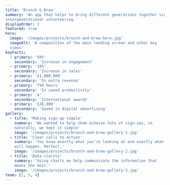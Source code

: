 ```yaml
---
title: 'Brunch & Brew'
summary: 'An app that helps to bring different generations together via
intergenerational volunteering.'
displayOrder: 3
featured: true 
hero:
  image: '/images/projects/brunch-and-brew-hero.jpg'
  imageAlt: 'A composition of the main landing screen and other key
  views'
keyFacts:
  - primary: '50%'
    secondary: 'Increase in engagement'
  - primary: '10%'
    secondary: 'Increase in sales'
  - primary: '£1,000,000'
    secondary: 'In extra revenue'
  - primary: '750 hours'
    secondary: 'In saved productivity'
  - primary: '4'
    secondary: 'International awards'
  - primary: '£28,000'
    secondary: 'Saved in digital advertising'
gallery:
  - title: 'Making sign-up simple'
    summary: 'We wanted to help them acheive lots of sign-ups, so
    naturally, we kept it simple'
    image: '/images/projects/brunch-and-brew-gallery-1.jpg'
  - title: 'Clear calls to action'
    summary: 'You know exactly what you’re looking at and exactly what
    will happen. Perfect.'
    image: '/images/projects/brunch-and-brew-gallery-2.jpg'
  - title: 'Data clarity'
    summary: 'Using charts we help communicate the information that
    means the most.'
    image: '/images/projects/brunch-and-brew-gallery-3.jpg'
team: [2, 5, 4]
---
```

